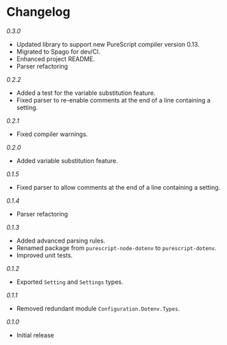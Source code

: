 # Changelog

*0.3.0*
* Updated library to support new PureScript compiler version 0.13.
* Migrated to Spago for dev/CI.
* Enhanced project README.
* Parser refactoring

*0.2.2*
* Added a test for the variable substitution feature.
* Fixed parser to re-enable comments at the end of a line containing a setting.

*0.2.1*
* Fixed compiler warnings.

*0.2.0*
* Added variable substitution feature.

*0.1.5*
* Fixed parser to allow comments at the end of a line containing a setting.

*0.1.4*
* Parser refactoring

*0.1.3*
* Added advanced parsing rules.
* Renamed package from ```purescript-node-dotenv``` to ```purescript-dotenv```.
* Improved unit tests.

*0.1.2*
* Exported ```Setting``` and ```Settings``` types.

*0.1.1*
* Removed redundant module ```Configuration.Dotenv.Types```.

*0.1.0*
* Initial release
